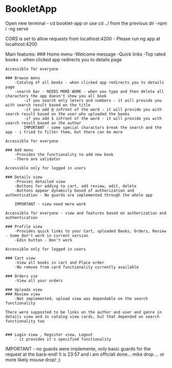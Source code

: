 # BookletApp
Open new terminal 
    - cd booklet-app
    or use cd ../ from the previous dir
    -npm i
    -ng serve


CORS is set to allow requests from localhost:4200 - Please run ng app at localhost:4200

Main features:
    ### Home menu
        -Welcome message
        -Quick links
        -Top rated books - when clicked app redirects you to details page
    
    Accessible for everyone

    ### Browse menu
        -Catalog of all books - when clicked app redirects you to details page
        -search bar - NEEDS MORE WORK - when you type and then delete all characters the app doesn't show you all book
            -if you search only leters and numbers - it will provide you with search result based on the title
            -if you add @ infront of the word - it will provide you with search result based on the user who uploaded the books
            -if you add $ infront of the word - it will provide you with search result based on the author
            IMPORTANT - some special charactars break the search and the app - i tried to filter them, but there can be more
    
    Accessible for everyone

    ### Add menu
        -Provides the functionality to add new book
        -There are validator

    Accessible only for logged in users

    ### Details view
        -Provies detailed view
        -Buttons for adding to cart, add review, edit, delete 
        -Buttons appear dynamicly based of authorization and authentication - No guards are implemented through the whole app
        
        IMPORTANT - view need more work
    
    Accessible for everyone - view and features based on authorization and authentication

    ### Profile view
        -Provides quick links to your Cart, uploaded Books, Orders, Review - Some don't work in current version
        -Edin button - Don't work

    Accessible only for logged in users

    ### Cart view 
        -View all books in cart and Place order
        -No remove from card functionality currently available

    ### Orders vie
        -View all your orders

    ### Uploads view
    ### Review view
        -Not implemented, upload view was dependable on the search functionality

    There were supposted to be links on the author and user and genre in details view and in catalog view cards, but that depended on search functionality too


    ### Login view , Register view, Logout
        - it provides it's specified functionality

 
 IMPORTANT - no guards were implemente, only basic guards for the request at the back-end!
 It is 23:57 and i am officiali done... mike drop ... or more likely mouse drop! ;)